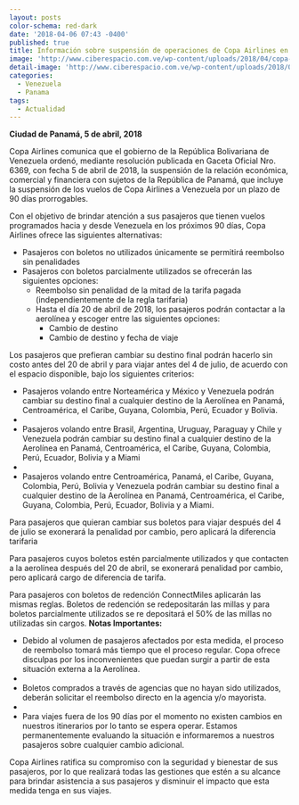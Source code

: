```yaml
---
layout: posts
color-schema: red-dark
date: '2018-04-06 07:43 -0400'
published: true
title: Información sobre suspensión de operaciones de Copa Airlines en Venezuela
image: 'http://www.ciberespacio.com.ve/wp-content/uploads/2018/04/copa-airlines.jpg'
detail-image: 'http://www.ciberespacio.com.ve/wp-content/uploads/2018/04/copa-airlines.jpg'
categories:
  - Venezuela
  - Panama
tags:
  - Actualidad
---
```


**Ciudad de Panamá, 5 de abril, 2018**

Copa Airlines comunica que el gobierno de la República Bolivariana de Venezuela ordenó, mediante resolución publicada en Gaceta Oficial Nro. 6369, con fecha 5 de abril de 2018, la suspensión de la relación económica, comercial y financiera con sujetos de la República de Panamá, que incluye la suspensión de los vuelos de Copa Airlines a Venezuela por un plazo de 90 días prorrogables.

Con el objetivo de brindar atención a sus pasajeros que tienen vuelos programados hacia y desde Venezuela en los próximos 90 días, Copa Airlines ofrece las siguientes alternativas:

- Pasajeros con boletos no utilizados únicamente se permitirá reembolso sin penalidades
- Pasajeros con boletos parcialmente utilizados se ofrecerán las siguientes opciones:
	- Reembolso sin penalidad de la mitad de la tarifa pagada (independientemente de la regla tarifaria)
	- Hasta el día 20 de abril de 2018, los pasajeros podrán contactar a la aerolínea y escoger entre las siguientes opciones:
      - Cambio de destino
      - Cambio de destino y fecha de viaje

Los pasajeros que prefieran cambiar su destino final podrán hacerlo sin costo antes del 20 de abril y para viajar antes del 4 de julio, de acuerdo con el espacio disponible, bajo los siguientes criterios:

- Pasajeros volando entre Norteamérica y México y Venezuela podrán cambiar su destino final a cualquier destino de la Aerolínea en Panamá, Centroamérica, el Caribe, Guyana, Colombia, Perú, Ecuador y Bolivia.
- 
- Pasajeros volando entre Brasil, Argentina, Uruguay, Paraguay y Chile y Venezuela podrán cambiar su destino final a cualquier destino de la Aerolínea en Panamá, Centroamérica, el Caribe, Guyana, Colombia, Perú, Ecuador, Bolivia y a Miami
- 
- Pasajeros volando entre Centroamérica, Panamá, el Caribe, Guyana, Colombia, Perú, Bolivia y Venezuela podrán cambiar su destino final a cualquier destino de la Aerolínea en Panamá, Centroamérica, el Caribe, Guyana, Colombia, Perú, Ecuador, Bolivia y a Miami.

Para pasajeros que quieran cambiar sus boletos para viajar después del 4 de julio se exonerará la penalidad por cambio, pero aplicará la diferencia tarifaria

Para pasajeros cuyos boletos estén parcialmente utilizados y que contacten a la aerolínea después del 20 de abril, se exonerará penalidad por cambio, pero aplicará cargo de diferencia de tarifa.

Para pasajeros con boletos de redención ConnectMiles aplicarán las mismas reglas. Boletos de redención se redepositarán las millas y para boletos parcialmente utilizados se re depositará el 50% de las millas no utilizadas sin cargos.
**Notas Importantes:**

- Debido al volumen de pasajeros afectados por esta medida, el proceso de reembolso tomará más tiempo que el proceso regular. Copa ofrece disculpas por los inconvenientes que puedan surgir a partir de esta situación externa a la Aerolínea.
- 
- Boletos comprados a través de agencias que no hayan sido utilizados, deberán solicitar el reembolso directo en la agencia y/o mayorista.
- 
- Para viajes fuera de los 90 días por el momento no existen cambios en nuestros itinerarios por lo tanto se espera operar. Estamos permanentemente evaluando la situación e informaremos a nuestros pasajeros sobre cualquier cambio adicional.

Copa Airlines ratifica su compromiso con la seguridad y bienestar de sus pasajeros, por lo que realizará todas las gestiones que estén a su alcance para brindar asistencia a sus pasajeros y disminuir el impacto que esta medida tenga en sus viajes.
